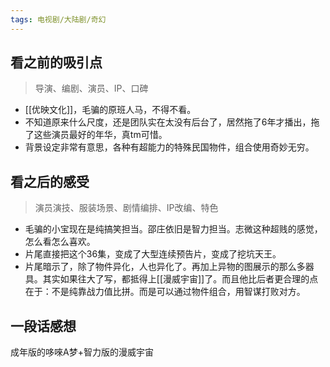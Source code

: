```yaml
---
tags: 电视剧/大陆剧/奇幻
---
```


## 看之前的吸引点
> 导演、编剧、演员、IP、口碑

- [[优映文化]]，毛骗的原班人马，不得不看。
- 不知道原来什么尺度，还是团队实在太没有后台了，居然拖了6年才播出，拖了这些演员最好的年华，真tm可惜。
- 背景设定非常有意思，各种有超能力的特殊民国物件，组合使用奇妙无穷。

## 看之后的感受
> 演员演技、服装场景、剧情编排、IP改编、特色

- 毛骗的小宝现在是纯搞笑担当。邵庄依旧是智力担当。志微这种超贱的感觉，怎么看怎么喜欢。
- 片尾直接把这个36集，变成了大型连续预告片，变成了挖坑天王。
- 片尾暗示了，除了物件异化，人也异化了。再加上异物的图展示的那么多器具。其实如果往大了写，都抵得上[[漫威宇宙]]了。而且他比后者更合理的点在于：不是纯靠战力值比拼。而是可以通过物件组合，用智谋打败对方。
## 一段话感想
成年版的哆唻A梦+智力版的漫威宇宙

